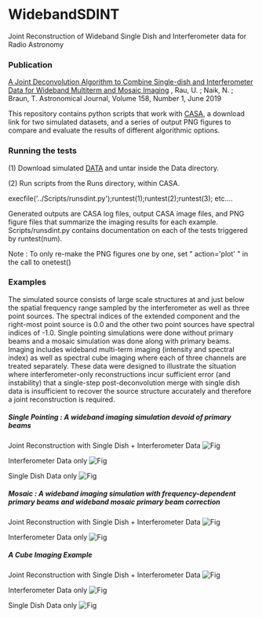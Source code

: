 # WidebandSDINT
Joint Reconstruction of Wideband Single Dish and Interferometer data for Radio Astronomy

### Publication
[A Joint Deconvolution Algorithm to Combine Single-dish and Interferometer Data for Wideband Multiterm and Mosaic Imaging](https://iopscience.iop.org/article/10.3847/1538-3881/ab1aa7/meta) , Rau, U. ; Naik, N. ; Braun, T. Astronomical Journal, Volume 158, Number 1, June 2019 

This repository contains python scripts that work with [CASA](https://casa.nrao.edu), a download link for two simulated datasets, and a series of output PNG figures to compare and evaluate the results of different algorithmic options. 

### Running the tests

(1) Download simulated [DATA](http://www.aoc.nrao.edu/~rurvashi/DataFiles/Data_For_WidebandSDINT_UR_github.tgz) and untar inside the Data directory.

(2) Run scripts from the Runs directory, within CASA.  

execfile('../Scripts/runsdint.py');runtest(1);runtest(2);runtest(3); etc.... 

Generated outputs are CASA log files, output CASA image files, and PNG figure files that summarize the imaging results for each example. Scripts/runsdint.py contains documentation on each of the tests triggered by runtest(num). 

Note : To only re-make the PNG figures one by one, set " action='plot' " in the call to onetest()

### Examples

The simulated source consists of large scale structures at and just below the spatial frequency range sampled by the interferometer as well as three point sources. The spectral indices of the extended component and the right-most point source is 0.0 and the other two point sources have spectral indices of -1.0.  Single pointing simulations were done without primary beams and a mosaic simulation was done along with primary beams.  Imaging includes wideband multi-term imaging (intensity and spectral index) as well as spectral cube imaging where each of three channels are treated separately. These data were designed to illustrate the situation where interferometer-only reconstructions incur sufficient error (and instability) that a single-step post-deconvolution merge with single dish data is insufficient to recover the source structure accurately and therefore a joint reconstruction is required. 

##### Single Pointing : A wideband imaging simulation devoid of primary beams

 Joint Reconstruction with Single Dish + Interferometer Data
 ![Fig](https://github.com/urvashirau/WidebandSDINT/blob/master/Runs/fig.try_standard_mfs_mtmfs_sdint.png)
 
 Interferometer Data only 
 ![Fig](https://github.com/urvashirau/WidebandSDINT/blob/master/Runs/fig.try_standard_mfs_mtmfs_intonly.png)
 
 Single Dish Data only
 ![Fig](https://github.com/urvashirau/WidebandSDINT/blob/master/Runs/fig.try_standard_mfs_mtmfs_sdonly.png)

##### Mosaic : A wideband imaging simulation with frequency-dependent primary beams and wideband mosaic primary beam correction

 Joint Reconstruction with Single Dish + Interferometer Data
 ![Fig](https://github.com/urvashirau/WidebandSDINT/blob/master/Runs/fig.try_mosaic_mfs_mtmfs_sdint.png)
 
 Interferometer Data only 
 ![Fig](https://github.com/urvashirau/WidebandSDINT/blob/master/Runs/fig.try_mosaic_mfs_mtmfs_intonly.png)
 
 
 ##### A Cube Imaging Example  
 
Joint Reconstruction with Single Dish + Interferometer Data
 ![Fig](https://github.com/urvashirau/WidebandSDINT/blob/master/Runs/fig.try_standard_cube_multiscale_sdint.png)
 
 Interferometer Data only 
 ![Fig](https://github.com/urvashirau/WidebandSDINT/blob/master/Runs/fig.try_standard_cube_multiscale_intonly.png)
 
 Single Dish Data only
 ![Fig](https://github.com/urvashirau/WidebandSDINT/blob/master/Runs/fig.try_standard_cube_multiscale_sdonly.png)
 
